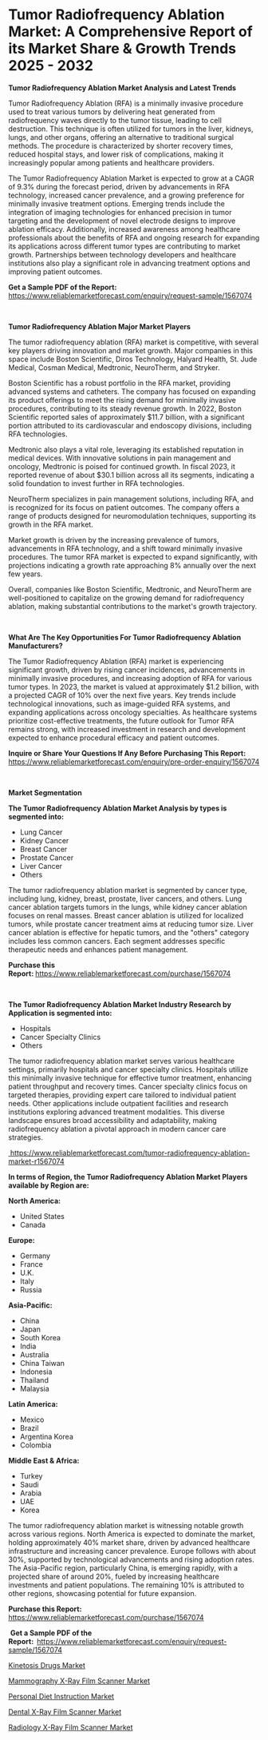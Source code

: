 <p><h1>Tumor Radiofrequency Ablation Market: A Comprehensive Report of its Market Share & Growth Trends 2025 - 2032</h1></p><p><strong>Tumor Radiofrequency Ablation Market Analysis and Latest Trends</strong></p>
<p><p>Tumor Radiofrequency Ablation (RFA) is a minimally invasive procedure used to treat various tumors by delivering heat generated from radiofrequency waves directly to the tumor tissue, leading to cell destruction. This technique is often utilized for tumors in the liver, kidneys, lungs, and other organs, offering an alternative to traditional surgical methods. The procedure is characterized by shorter recovery times, reduced hospital stays, and lower risk of complications, making it increasingly popular among patients and healthcare providers.</p><p>The Tumor Radiofrequency Ablation Market is expected to grow at a CAGR of 9.3% during the forecast period, driven by advancements in RFA technology, increased cancer prevalence, and a growing preference for minimally invasive treatment options. Emerging trends include the integration of imaging technologies for enhanced precision in tumor targeting and the development of novel electrode designs to improve ablation efficacy. Additionally, increased awareness among healthcare professionals about the benefits of RFA and ongoing research for expanding its applications across different tumor types are contributing to market growth. Partnerships between technology developers and healthcare institutions also play a significant role in advancing treatment options and improving patient outcomes.</p></p>
<p><strong>Get a Sample PDF of the Report:&nbsp;</strong> <a href="https://www.reliablemarketforecast.com/enquiry/request-sample/1567074?utm_campaign=1170&utm_medium=2&utm_source=Github&utm_content=ia&utm_term=22032025&utm_id=tumor-radiofrequency-ablation">https://www.reliablemarketforecast.com/enquiry/request-sample/1567074</a></p>
<p>&nbsp;</p>
<p><strong>Tumor Radiofrequency Ablation Major Market Players</strong></p>
<p><p>The tumor radiofrequency ablation (RFA) market is competitive, with several key players driving innovation and market growth. Major companies in this space include Boston Scientific, Diros Technology, Halyard Health, St. Jude Medical, Cosman Medical, Medtronic, NeuroTherm, and Stryker.</p><p>Boston Scientific has a robust portfolio in the RFA market, providing advanced systems and catheters. The company has focused on expanding its product offerings to meet the rising demand for minimally invasive procedures, contributing to its steady revenue growth. In 2022, Boston Scientific reported sales of approximately $11.7 billion, with a significant portion attributed to its cardiovascular and endoscopy divisions, including RFA technologies.</p><p>Medtronic also plays a vital role, leveraging its established reputation in medical devices. With innovative solutions in pain management and oncology, Medtronic is poised for continued growth. In fiscal 2023, it reported revenue of about $30.1 billion across all its segments, indicating a solid foundation to invest further in RFA technologies.</p><p>NeuroTherm specializes in pain management solutions, including RFA, and is recognized for its focus on patient outcomes. The company offers a range of products designed for neuromodulation techniques, supporting its growth in the RFA market.</p><p>Market growth is driven by the increasing prevalence of tumors, advancements in RFA technology, and a shift toward minimally invasive procedures. The tumor RFA market is expected to expand significantly, with projections indicating a growth rate approaching 8% annually over the next few years.</p><p>Overall, companies like Boston Scientific, Medtronic, and NeuroTherm are well-positioned to capitalize on the growing demand for radiofrequency ablation, making substantial contributions to the market's growth trajectory.</p></p>
<p>&nbsp;</p>
<p><strong>What Are The Key Opportunities For Tumor Radiofrequency Ablation Manufacturers?</strong></p>
<p><p>The Tumor Radiofrequency Ablation (RFA) market is experiencing significant growth, driven by rising cancer incidences, advancements in minimally invasive procedures, and increasing adoption of RFA for various tumor types. In 2023, the market is valued at approximately $1.2 billion, with a projected CAGR of 10% over the next five years. Key trends include technological innovations, such as image-guided RFA systems, and expanding applications across oncology specialties. As healthcare systems prioritize cost-effective treatments, the future outlook for Tumor RFA remains strong, with increased investment in research and development expected to enhance procedural efficacy and patient outcomes.</p></p>
<p><strong>Inquire or Share Your Questions If Any Before Purchasing This Report:</strong> <a href="https://www.reliablemarketforecast.com/enquiry/pre-order-enquiry/1567074?utm_campaign=1170&utm_medium=2&utm_source=Github&utm_content=ia&utm_term=22032025&utm_id=tumor-radiofrequency-ablation">https://www.reliablemarketforecast.com/enquiry/pre-order-enquiry/1567074</a></p>
<p>&nbsp;</p>
<p><strong>Market Segmentation</strong></p>
<p><strong>The Tumor Radiofrequency Ablation Market Analysis by types is segmented into:</strong></p>
<p><ul><li>Lung Cancer</li><li>Kidney Cancer</li><li>Breast Cancer</li><li>Prostate Cancer</li><li>Liver Cancer</li><li>Others</li></ul></p>
<p><p>The tumor radiofrequency ablation market is segmented by cancer type, including lung, kidney, breast, prostate, liver cancers, and others. Lung cancer ablation targets tumors in the lungs, while kidney cancer ablation focuses on renal masses. Breast cancer ablation is utilized for localized tumors, while prostate cancer treatment aims at reducing tumor size. Liver cancer ablation is effective for hepatic tumors, and the "others" category includes less common cancers. Each segment addresses specific therapeutic needs and enhances patient management.</p></p>
<p><strong>Purchase this Report:&nbsp;</strong><a href="https://www.reliablemarketforecast.com/purchase/1567074?utm_campaign=1170&utm_medium=2&utm_source=Github&utm_content=ia&utm_term=22032025&utm_id=tumor-radiofrequency-ablation">https://www.reliablemarketforecast.com/purchase/1567074</a></p>
<p>&nbsp;</p>
<p><strong>The Tumor Radiofrequency Ablation Market Industry Research by Application is segmented into:</strong></p>
<p><ul><li>Hospitals</li><li>Cancer Specialty Clinics</li><li>Others</li></ul></p>
<p><p>The tumor radiofrequency ablation market serves various healthcare settings, primarily hospitals and cancer specialty clinics. Hospitals utilize this minimally invasive technique for effective tumor treatment, enhancing patient throughput and recovery times. Cancer specialty clinics focus on targeted therapies, providing expert care tailored to individual patient needs. Other applications include outpatient facilities and research institutions exploring advanced treatment modalities. This diverse landscape ensures broad accessibility and adaptability, making radiofrequency ablation a pivotal approach in modern cancer care strategies.</p></p>
<p><a href="https://www.reliablemarketforecast.com/tumor-radiofrequency-ablation-market-r1567074?utm_campaign=1170&utm_medium=2&utm_source=Github&utm_content=ia&utm_term=22032025&utm_id=tumor-radiofrequency-ablation">&nbsp;https://www.reliablemarketforecast.com/tumor-radiofrequency-ablation-market-r1567074</a></p>
<p><strong>In terms of Region, the Tumor Radiofrequency Ablation Market Players available by Region are:</strong></p>
<p>
    <p> <strong> North America: </strong>
        <ul>
            <li>United States</li>
            <li>Canada</li>
        </ul>
        </p> 
    <p> <strong> Europe: </strong>
        <ul>
            <li>Germany</li>
            <li>France</li>
            <li>U.K.</li>
            <li>Italy</li>
            <li>Russia</li>
        </ul>
        </p> 
    <p> <strong> Asia-Pacific: </strong>
        <ul>
            <li>China</li>
            <li>Japan</li>
            <li>South Korea</li>
            <li>India</li>
            <li>Australia</li>
            <li>China Taiwan</li>
            <li>Indonesia</li>
            <li>Thailand</li>
            <li>Malaysia</li>
        </ul>
        </p> 
    <p> <strong> Latin America: </strong>
        <ul>
            <li>Mexico</li>
            <li>Brazil</li>
            <li>Argentina Korea</li>
            <li>Colombia</li>
        </ul>
        </p> 
    <p> <strong> Middle East & Africa: </strong>
        <ul>
            <li>Turkey</li>
            <li>Saudi</li>
            <li>Arabia</li>
            <li>UAE</li>
            <li>Korea</li>
        </ul>
    </p>
    </p>
<p><p>The tumor radiofrequency ablation market is witnessing notable growth across various regions. North America is expected to dominate the market, holding approximately 40% market share, driven by advanced healthcare infrastructure and increasing cancer prevalence. Europe follows with about 30%, supported by technological advancements and rising adoption rates. The Asia-Pacific region, particularly China, is emerging rapidly, with a projected share of around 20%, fueled by increasing healthcare investments and patient populations. The remaining 10% is attributed to other regions, showcasing potential for future expansion.</p></p>
<p><strong>Purchase this Report: </strong><a href="https://www.reliablemarketforecast.com/purchase/1567074?utm_campaign=1170&utm_medium=2&utm_source=Github&utm_content=ia&utm_term=22032025&utm_id=tumor-radiofrequency-ablation">https://www.reliablemarketforecast.com/purchase/1567074</a></p>
<p>&nbsp;<strong>Get a Sample PDF of the Report:&nbsp;&nbsp;</strong><a href="https://www.reliablemarketforecast.com/enquiry/request-sample/1567074?utm_campaign=1170&utm_medium=2&utm_source=Github&utm_content=ia&utm_term=22032025&utm_id=tumor-radiofrequency-ablation">https://www.reliablemarketforecast.com/enquiry/request-sample/1567074</a></p>
<p><strong></strong></p>
<p><p><a href="https://github.com/lazregaartun/Market-Research-Report-List-1/blob/main/kinetosis-drugs-market.md?utm_campaign=1170&utm_medium=2&utm_source=Github&utm_content=ia&utm_term=22032025&utm_id=tumor-radiofrequency-ablation">Kinetosis Drugs Market</a></p><p><a href="https://github.com/ienamoun/Market-Research-Report-List-1/blob/main/mammography-x-ray-film-scanner-market.md?utm_campaign=1170&utm_medium=2&utm_source=Github&utm_content=ia&utm_term=22032025&utm_id=tumor-radiofrequency-ablation">Mammography X-Ray Film Scanner Market</a></p><p><a href="https://github.com/drevertevell/Market-Research-Report-List-1/blob/main/personal-diet-instruction-market.md?utm_campaign=1170&utm_medium=2&utm_source=Github&utm_content=ia&utm_term=22032025&utm_id=tumor-radiofrequency-ablation">Personal Diet Instruction Market</a></p><p><a href="https://github.com/elhibacajka/Market-Research-Report-List-1/blob/main/dental-x-ray-film-scanner-market.md?utm_campaign=1170&utm_medium=2&utm_source=Github&utm_content=ia&utm_term=22032025&utm_id=tumor-radiofrequency-ablation">Dental X-Ray Film Scanner Market</a></p><p><a href="https://github.com/jolashta/Market-Research-Report-List-1/blob/main/radiology-x-ray-film-scanner-market.md?utm_campaign=1170&utm_medium=2&utm_source=Github&utm_content=ia&utm_term=22032025&utm_id=tumor-radiofrequency-ablation">Radiology X-Ray Film Scanner Market</a></p></p>